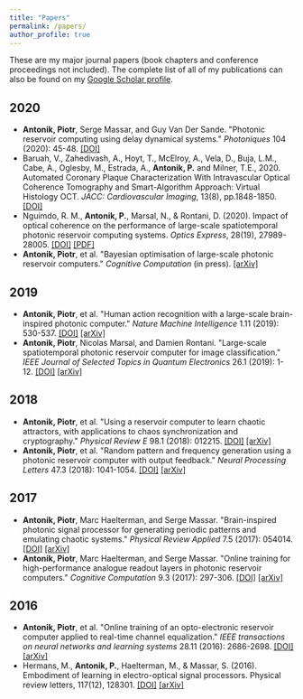 ```yaml
---
title: "Papers"
permalink: /papers/
author_profile: true
---
```


These are my major journal papers (book chapters and conference proceedings not included). The complete list of all of my publications can also be found on my [Google Scholar profile](https://scholar.google.be/citations?user=uf3t4fEAAAAJ).

2020
---
* **Antonik, Piotr**, Serge Massar, and Guy Van Der Sande. "Photonic reservoir computing using delay dynamical systems." _Photoniques_ 104 (2020): 45-48. [\[DOI\]](https://doi.org/10.1051/photon/202010445)
* Baruah, V., Zahedivash, A., Hoyt, T., McElroy, A., Vela, D., Buja, L.M., Cabe, A., Oglesby, M., Estrada, A., **Antonik, P.** and Milner, T.E., 2020. Automated Coronary Plaque Characterization With Intravascular Optical Coherence Tomography and Smart-Algorithm Approach: Virtual Histology OCT. _JACC: Cardiovascular Imaging_, 13(8), pp.1848-1850. [\[DOI\]](https://doi.org/10.1016/j.jcmg.2020.02.022)
* Nguimdo, R. M., **Antonik, P.**, Marsal, N., & Rontani, D. (2020). Impact of optical coherence on the performance of large-scale spatiotemporal photonic reservoir computing systems. _Optics Express_, 28(19), 27989-28005. [\[DOI\]](https://doi.org/10.1364/oe.400546) [\[PDF\]](https://hal.archives-ouvertes.fr/hal-02963023/document)
* **Antonik, Piotr**, et al. "Bayesian optimisation of large-scale photonic reservoir computers." _Cognitive Computation_ (in press). [\[arXiv\]](https://arxiv.org/abs/2004.02535)


2019
---
* **Antonik, Piotr**, et al. "Human action recognition with a large-scale brain-inspired photonic computer." _Nature Machine Intelligence_ 1.11 (2019): 530-537. [\[DOI\]](https://doi.org/10.1038/s42256-019-0110-8) [\[arXiv\]](https://arxiv.org/abs/2004.02545)
* **Antonik, Piotr**, Nicolas Marsal, and Damien Rontani. "Large-scale spatiotemporal photonic reservoir computer for image classification." _IEEE Journal of Selected Topics in Quantum Electronics_ 26.1 (2019): 1-12. [\[DOI\]](https://doi.org/10.1109/jstqe.2019.2924138) [\[arXiv\]](https://arxiv.org/abs/2004.02542)

2018
---
* **Antonik, Piotr**, et al. "Using a reservoir computer to learn chaotic attractors, with applications to chaos synchronization and cryptography." _Physical Review E_ 98.1 (2018): 012215. [\[DOI\]](https://doi.org/10.1103/physreve.98.012215) [\[arXiv\]](https://arxiv.org/abs/1802.02844)
* **Antonik, Piotr**, et al. "Random pattern and frequency generation using a photonic reservoir computer with output feedback." _Neural Processing Letters_ 47.3 (2018): 1041-1054. [\[DOI\]](https://doi.org/10.1007/s11063-017-9628-0) [\[arXiv\]](https://arxiv.org/abs/2012.10615)

2017
---
* **Antonik, Piotr**, Marc Haelterman, and Serge Massar. "Brain-inspired photonic signal processor for generating periodic patterns and emulating chaotic systems." _Physical Review Applied_ 7.5 (2017): 054014. [\[DOI\]](https://doi.org/10.1103/physrevapplied.7.054014) [\[arXiv\]](https://arxiv.org/abs/1802.02026)
* **Antonik, Piotr**, Marc Haelterman, and Serge Massar. "Online training for high-performance analogue readout layers in photonic reservoir computers." _Cognitive Computation_ 9.3 (2017): 297-306. [\[DOI\]](https://doi.org/10.1007/s12559-017-9459-3) [\[arXiv\]](https://arxiv.org/abs/2012.10613)

2016
---
* **Antonik, Piotr**, et al. "Online training of an opto-electronic reservoir computer applied to real-time channel equalization." _IEEE transactions on neural networks and learning systems_ 28.11 (2016): 2686-2698. [\[DOI\]](https://doi.org/10.1109/tnnls.2016.2598655) [\[arXiv\]](https://arxiv.org/abs/1610.06268)
* Hermans, M., **Antonik, P.**, Haelterman, M., & Massar, S. (2016). Embodiment of learning in electro-optical signal processors. Physical review letters, 117(12), 128301. [\[DOI\]](https://doi.org/10.1103/physrevlett.117.128301) [\[arXiv\]](https://arxiv.org/abs/1610.06269)
